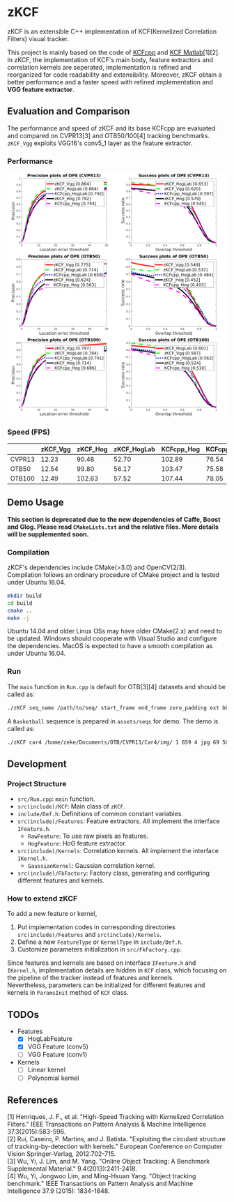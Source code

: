 # zKCF

zKCF is an extensible C++ implementation of KCF(Kernelized Correlation Filters) visual tracker.

This project is mainly based on the code of [KCFcpp](https://github.com/joaofaro/KCFcpp) and [KCF Matlab](http://www.robots.ox.ac.uk/~joao/circulant/)[1][2].
In zKCF, the implementation of KCF's main body, feature extractors and correlation kernels are seperated, implementation is refined and reorganized for code readability and extensibility. Moreover, zKCF obtain a better performance and a faster speed with refined implementation and **VGG feature extractor**.

## Evaluation and Comparison

The performance and speed of zKCF and its base KCFcpp are evaluated and compared on CVPR13[3] and OTB50/100[4] tracking benchmarks. `zKCF_Vgg` exploits VGG16's conv5_1 layer as the feature extractor.

### Performance
<img src="https://raw.githubusercontent.com/ixez/zKCF/master/assets/imgs/CVPR13_quality_plots.png" />
<img src="https://raw.githubusercontent.com/ixez/zKCF/master/assets/imgs/OTB50_quality_plots.png" />
<img src="https://raw.githubusercontent.com/ixez/zKCF/master/assets/imgs/OTB100_quality_plots.png" />

### Speed (FPS)
|        	| zKCF_Vgg 	| zKCF_Hog 	| zKCF_HogLab 	| KCFcpp_Hog 	| KCFcpp_HogLab 	|
|--------	|----------	|----------	|-------------	|------------	|---------------	|
| CVPR13 	| 12.23    	| 90.48    	| 52.70       	| 102.89     	| 76.54         	|
| OTB50  	| 12.54    	| 99.80    	| 56.17       	| 103.47     	| 75.58         	|
| OTB100 	| 12.49    	| 102.63   	| 57.52       	| 107.44     	| 78.05         	|

## Demo Usage
**This section is deprecated due to the new dependencies of Caffe, Boost and Glog. Please read `CMakeLists.txt` and the relative files. More details will be supplemented soon.**
### Compilation
zKCF's dependencies include CMake(>3.0) and OpenCV(2/3).   
Compilation follows an ordinary procedure of CMake project and is tested under Ubuntu 16.04.   
```bash
mkdir build
cd build
cmake ..
make -j
```
Ubuntu 14.04 and older Linux OSs may have older CMake(2.x) and need to be updated. Windows should cooperate with Visual Studio and configure the dependencies. MacOS is expected to have a smooth compilation as under Ubuntu 16.04.

### Run
The `main` function in `Run.cpp` is default for OTB[3][4] datasets and should be called as:
```bash
./zKCF seq_name /path/to/seq/ start_frame end_frame zero_padding ext bbox_x bbox_y bbox_width bbox_height preview
``` 
A `Basketball` sequence is prepared in  `assets/seqs` for demo. The demo is called as:
```bash
./zKCF car4 /home/zeke/Documents/OTB/CVPR13/Car4/img/ 1 659 4 jpg 69 50 107 87 1
``` 

## Development
### Project Structure
* `src/Run.cpp`: `main` function.
* `src(include)/KCF`: Main class of `zKCF`.
* `include/Def.h`: Definitions of common constant variables.
* `src(include)/Features`: Feature extractors. All implement the interface `IFeature.h`.
    * `RawFeature`: To use raw pixels as features.
    * `HogFeature`: HoG feature extractor.
* `src(include)/Kernels`: Correlation kernels. All implement the interface `IKernel.h`.
    * `GaussianKernel`: Gaussian correlation kernel.
* `src(include)/FkFactory`: Factory class, generating and configuring different features and kernels.

### How to extend zKCF
To add a new feature or kernel,
1. Put implementation codes in corresponding directories `src(include)/Features` and `src(include)/Kernels`.   
2. Define a new `FeatureType` or `KernelType` in `include/Def.h`.   
3. Customize parameters initialization in `src/FkFactory.cpp`.   

Since features and kernels are based on interface `IFeature.h` and `IKernel.h`, implementation details are hidden in `KCF` class, which focusing on the pipeline of the tracker instead of features and kernels.   
Nevertheless, parameters can be initialized for different features and kernels in `ParamsInit` method of `KCF` class.

## TODOs
* Features
    - [x] HogLabFeature
    - [x] VGG Feature (conv5)
    - [ ] VGG Feature (conv1)
* Kernels
    - [ ] Linear kernel
    - [ ] Polynomial kernel

## References
[1] Henriques, J. F., et al. "High-Speed Tracking with Kernelized Correlation Filters." IEEE Transactions on Pattern Analysis & Machine Intelligence 37.3(2015):583-596.   
[2] Rui, Caseiro, P. Martins, and J. Batista. "Exploiting the circulant structure of tracking-by-detection with kernels." European Conference on Computer Vision Springer-Verlag, 2012:702-715.   
[3] Wu, Yi, J. Lim, and M. Yang. "Online Object Tracking: A Benchmark Supplemental Material." 9.4(2013):2411-2418.   
[4] Wu, Yi, Jongwoo Lim, and Ming-Hsuan Yang. "Object tracking benchmark." IEEE Transactions on Pattern Analysis and Machine Intelligence 37.9 (2015): 1834-1848.   
